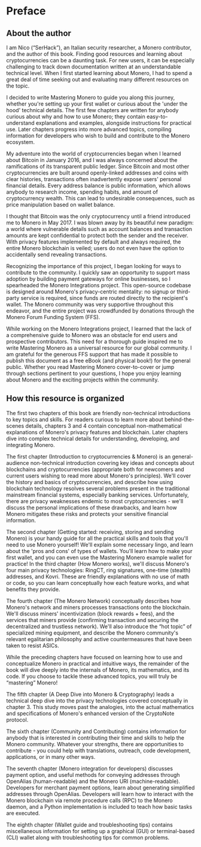 # Preface

## About the author

I am Nico (“SerHack”), an Italian security researcher, a Monero contributor, and the author of this book. Finding good resources and learning about cryptocurrencies can be a daunting task. For new users, it can be especially challenging to track down documentation written at an understandable technical level. When I first started learning about Monero, I had to spend a great deal of time seeking out and evaluating many different resources on the topic.

I decided to write Mastering Monero to guide you along this journey, whether you're setting up your first wallet or curious about the 'under the hood' technical details. The first few chapters are written for anybody curious about why and how to use Monero; they contain easy-to-understand explanations and examples, alongside instructions for practical use. Later chapters progress into more advanced topics, compiling information for developers who wish to build and contribute to the Monero ecosystem.

My adventure into the world of cryptocurrencies began when I learned about Bitcoin in January 2016, and I was always concerned about the ramifications of its transparent public ledger. Since Bitcoin and most other cryptocurrencies are built around openly-linked addresses and coins with clear histories, transactions often inadvertently expose users' personal financial details. Every address balance is public information, which allows anybody to research income, spending habits, and amount of cryptocurrency wealth. This can lead to undesirable consequences, such as price manipulation based on wallet balance.

I thought that Bitcoin was the only cryptocurrency until a friend introduced me to Monero in May 2017. I was blown away by its beautiful new paradigm: a world where vulnerable details such as account balances and transaction amounts are kept confidential to protect both the sender and the receiver. With privacy features implemented by default and always required, the entire Monero blockchain is veiled; users do not even have the option to accidentally send revealing transactions.

Recognizing the importance of this project, I began looking for ways to contribute to the community. I quickly saw an opportunity to support mass adoption by building payment gateways for online businesses, 
so I spearheaded the Monero Integrations project. This open-source codebase is designed around Monero's privacy-centric mentality: no signup or third-party service is required, since funds are routed directly to the recipient's wallet. The Monero community was very supportive throughout this endeavor, and the entire project was crowdfunded by donations through the Monero Forum Funding System (FFS).

While working on the Monero Integrations project, I learned that the lack of a comprehensive guide to Monero was an obstacle for end users and prospective contributors. This need for a thorough guide inspired me to write Mastering Monero as a universal resource for our global community. I am grateful for the generous FFS support that has made it possible to publish this document as a free eBook (and physical book!) for the general public. Whether you read Mastering Monero cover-to-cover or jump through sections pertinent to your questions, I hope you enjoy learning about Monero and the exciting projects within the community.

## How this resource is organized

The first two chapters of this book are friendly non-technical introductions to key topics and skills. For readers curious to learn more about behind-the-scenes details, chapters 3 and 4 contain conceptual non-mathematical explanations of Monero's privacy features and blockchain. Later chapters dive into complex technical details for understanding, developing, and integrating Monero.

The first chapter (Introduction to cryptocurrencies & Monero) is an general-audience non-technical introduction covering key ideas and concepts about blockchains and cryptocurrencies (appropriate both for newcomers and current users wishing to read more about Monero's principles). We'll cover the history and basics of cryptocurrencies, and describe how using blockchain technology resolves several problems present in the traditional mainstream financial systems, especially banking services. Unfortunately, there are privacy weaknesses endemic to most cryptocurrencies - we'll discuss the personal implications of these drawbacks, and learn how Monero mitigates these risks and protects your sensitive financial information.

The second chapter (Getting started: receiving, storing and sending Monero) is your handy guide for all the practical skills and tools that you'll need to use Monero yourself! We'll explain some necessary lingo, and learn about the 'pros and cons' of types of wallets. You'll learn how to make your first wallet, and you can even use the Mastering Monero example wallet for practice! 
In the third chapter (How Monero works), we'll discuss Monero's four main privacy technologies: RingCT, ring signatures, one-time (stealth) addresses, and Kovri. These are friendly explanations with no use of math or code, so you can learn conceptually how each feature works, and what benefits they provide.

The fourth chapter (The Monero Network) conceptually describes how Monero's network and miners processes transactions onto the blockchain. We'll discuss miners' incentivization (block rewards + fees), and the services that miners provide (confirming transaction and securing the decentralized and trustless network). We'll also introduce the “hot topic” of specialized mining equipment, and describe the Monero community's relevant egalitarian philosophy and active countermeasures that have been taken to resist ASICs.

While the preceding chapters have focused on learning how to use and conceptualize Monero in practical and intuitive ways, the remainder of the book will dive deeply into the internals of Monero, its mathematics, and its code. If you choose to tackle these advanced topics, you will truly be “mastering” Monero!

The fifth chapter (A Deep Dive into Monero & Cryptography) leads a technical deep dive into the privacy technologies covered conceptually in chapter 3. This study moves past the analogies, into the actual mathematics and specifications of Monero's enhanced version of the CryptoNote protocol.

The sixth chapter (Community and Contributing) contains information for anybody that is interested in contributing their time and skills to help the Monero community. Whatever your strengths, there are opportunities to contribute - you could help with translations, outreach, code development, applications, or in many other ways.

The seventh chapter (Monero integration for developers) discusses payment option, and useful methods for conveying addresses through OpenAlias (human-readable) and the Monero URI (machine-readable). Developers for merchant payment options, learn about generating simplified addresses through OpenAlias. Developers will learn how to interact with the Monero blockchain via remote procedure calls (RPC) to the Monero daemon, and a Python implementation is included to teach how basic tasks are executed.

The eighth chapter (Wallet guide and troubleshooting tips) contains miscellaneous information for setting up a graphical (GUI) or terminal-based (CLI) wallet along with troubleshooting tips for common problems.
